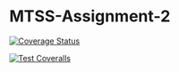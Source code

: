 # MTSS-Assignment-2
[![Coverage Status](https://coveralls.io/repos/github/MrBrune01/MTSS-Assignment-2/badge.svg?branch=main)](https://coveralls.io/github/MrBrune01/MTSS-Assignment-2?branch=main)

[![Test Coveralls](https://github.com/MrBrune01/MTSS-Assignment-2/actions/workflows/main.yml/badge.svg)](https://github.com/MrBrune01/MTSS-Assignment-2/actions/workflows/main.yml)

